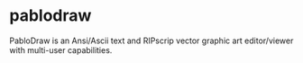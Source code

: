 # pablodraw
PabloDraw is an Ansi/Ascii text and RIPscrip vector graphic art editor/viewer with multi-user capabilities.
